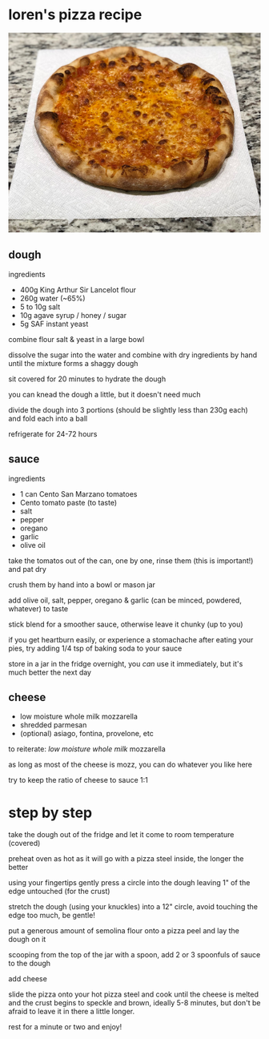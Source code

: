 # loren's pizza recipe

![pizza](pizza.png)

## dough

ingredients

- 400g King Arthur Sir Lancelot flour
- 260g water (~65%)
- 5 to 10g salt
- 10g agave syrup / honey / sugar
- 5g SAF instant yeast

combine flour salt & yeast in a large bowl

dissolve the sugar into the water and combine with dry ingredients by hand until the mixture forms a shaggy dough

sit covered for 20 minutes to hydrate the dough

you can knead the dough a little, but it doesn't need much

divide the dough into 3 portions (should be slightly less than 230g each) and fold each into a ball

refrigerate for 24-72 hours
 
## sauce

ingredients

- 1 can Cento San Marzano tomatoes
- Cento tomato paste (to taste)
- salt
- pepper
- oregano
- garlic
- olive oil

take the tomatos out of the can, one by one, rinse them (this is important!) and pat dry

crush them by hand into a bowl or mason jar

add olive oil, salt, pepper, oregano & garlic (can be minced, powdered, whatever) to taste

stick blend for a smoother sauce, otherwise leave it chunky (up to you)

if you get heartburn easily, or experience a stomachache after eating your pies, try adding 1/4 tsp of baking soda to your sauce

store in a jar in the fridge overnight, you _can_ use it immediately, but it's much better the next day

## cheese

- low moisture whole milk mozzarella
- shredded parmesan
- (optional) asiago, fontina, provelone, etc

to reiterate: *low moisture whole milk* mozzarella

as long as most of the cheese is mozz, you can do whatever you like here

try to keep the ratio of cheese to sauce 1:1

# step by step

take the dough out of the fridge and let it come to room temperature (covered)

preheat oven as hot as it will go with a pizza steel inside, the longer the better

using your fingertips gently press a circle into the dough leaving 1" of the edge untouched (for the crust)

stretch the dough (using your knuckles) into a 12" circle, avoid touching the edge too much, be gentle!

put a generous amount of semolina flour onto a pizza peel and lay the dough on it

scooping from the top of the jar with a spoon, add 2 or 3 spoonfuls of sauce to the dough

add cheese

slide the pizza onto your hot pizza steel and cook until the cheese is melted and the crust begins to speckle and brown, ideally 5-8 minutes, but don't be afraid to leave it in there a little longer.

rest for a minute or two and enjoy!
